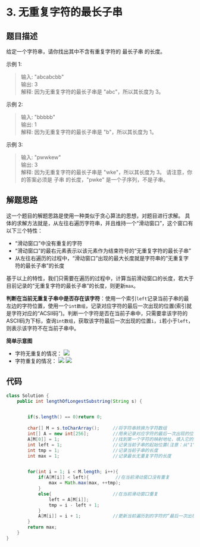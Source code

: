 # 3. 无重复字符的最长子串

## 题目描述
给定一个字符串，请你找出其中不含有重复字符的 最长子串 的长度。

示例 1:
>输入: "abcabcbb"<br>
>输出: 3 <br>
>解释: 因为无重复字符的最长子串是 "abc"，所以其长度为 3。

示例 2:
>输入: "bbbbb"<br>
>输出: 1<br>
>解释: 因为无重复字符的最长子串是 "b"，所以其长度为 1。

示例 3:
>输入: "pwwkew"<br>
>输出: 3<br>
>解释: 因为无重复字符的最长子串是 "wke"，所以其长度为 3。
     请注意，你的答案必须是 子串 的长度，"pwke" 是一个子序列，不是子串。

## 解题思路
这一个题目的解题思路是使用一种类似于贪心算法的思想，对题目进行求解。
具体的求解方法就是，从左往右遍历字符串，并且维持一个“滑动窗口”，这个窗口有以下三个特性：
- “滑动窗口”中没有重复的字符
- “滑动窗口”的最右元素表示以该元素作为结束符号的“无重复字符的最长子串”
- 从左往右遍历的过程中，“滑动窗口”出现的最大长度就是字符串的“无重复字符的最长子串”的长度

基于以上的特性，我们只需要在遍历的过程中，计算当前滑动窗口的长度，若大于目前记录的“无重复字符的最长子串”的长度，则更新`max`。

**判断在当前无重复子串中是否存在该字符**：使用一个索引`left`记录当前子串的最左边的字符位置，使用一个`int数组`，记录对应字符的最后一次出现的位置(索引就是字符对应的“ACSII码”)。判断一个字符是否在当前子串中，只需要拿该字符的ASCII码为下标，查询`int数组`，获取该字符最后一次出现的位置`i`，`i`若小于`left`，则表示该字符不在当前子串中。

**简单示意图**
- 字符无重复的情况：
![](http://m.qpic.cn/psb?/V13GwjsR2nwpOe/tJZeIaZfVV.sziSPUQI4H5AAl6XcmujvTCh6PcjBKbs!/b/dDABAAAAAAAA&bo=xwPMAQAAAAADBys!&rf=viewer_4)
- 字符重复的情况：
![](http://m.qpic.cn/psb?/V13GwjsR2nwpOe/aQmZmADsM*8PVOtKMv0gn0P6PyT*rCLME2ARTKBkbFI!/b/dFIBAAAAAAAA&bo=MwO.AQAAAAADF70!&rf=viewer_4)
![](http://m.qpic.cn/psb?/V13GwjsR2nwpOe/q9J2N1WVNybu6k0Z3LpA9m9Wnp7dO1*InoM9QXtOKBA!/b/dFQBAAAAAAAA&bo=MwO.AQAAAAADF70!&rf=viewer_4)
## 代码
```java
class Solution {
    public int lengthOfLongestSubstring(String s) {


        if(s.length() == 0)return 0;
        
        char[] M = s.toCharArray();     //将字符串转换为字符数组
        int[] A = new int[256];         //用来记录对应字符的最后一次出现的位置
        A[M[0]] = 1;                    //找到第一个字符的映射地址，填入它的最后一次出现的位置"1"(注意：从"1"开始算起)
        int left = 1;                   //记录当前子串的起始位置(注意：从"1"开始算起)
        int tmp = 1;                    //记录当前子串的长度
        int max = 1;                    //记录最长无重复字符的长度


        for(int i = 1; i < M.length; i++){
            if(A[M[i]] < left){          //在当前滑动窗口没有重复
                max = Math.max(max, ++tmp);
            }
            else{                       //在当前滑动窗口重复
                left = A[M[i]];
                tmp = i - left + 1;
            }
            A[M[i]] = i + 1;            //更新当前遍历到的字符的“最后一次出现的位置”(注意：从"1"开始算起，所以需要“+1”)
        }
        return max;
    }
}
```